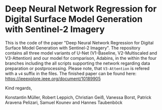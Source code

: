 # Deep Neural Network Regression for Digital Surface Model Generation with Sentinel-2 Imagery

This is the code of the paper "Deep Neural Network Regression for Digital Surface Model Generation with Sentinel-2 Imagery".
The repository contains all three model variants of U-Net (V1-Baseline, V2-Multiscaled and V3-Attention) and our model for comparison, Adabins, in the within the four branches including the all scripts supporting the network regarding data preparation or postprocessing. Please note, that `V3-Attention` is refered with a `v4` suffix in the files. The finished paper can be found here: https://ieeexplore.ieee.org/document/10189905


Kind regards,

Konstantin Müller, Robert Leppich, Christian Geiß, Vanessa Borst, Patrick Aravena Pelizari, Samuel Kounev and Hannes Taubenböck
